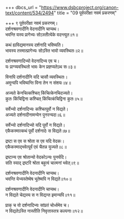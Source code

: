 +++
dbcs_url = "https://www.dsbcproject.org/canon-text/content/534/2494"
title = "09 पूर्वपरीक्षा नवमं प्रकरणम्"

+++
९
पूर्वपरीक्षा नवमं प्रकरणम्।  
दर्शनश्रवणादीनि वेदनादीनि चाप्यथ।  
भवन्ति यस्य प्रागेभ्यः सोऽस्तीत्येके वदन्त्युत॥१॥

कथं ह्यविद्यमानस्य दर्शनादि भविष्यति।  
भावस्य तस्मात्प्रागेभ्यः सोऽस्ति भावो व्यवस्थितः॥२॥

दर्शनश्रवणादिभ्यो वेदनादिभ्य एव च।  
यः प्राग्व्यवस्थितो भावः केन प्रज्ञप्यतेऽथ सः॥३॥

विनापि दर्शनादीनि यदि चासौ व्यवस्थितः।  
अमून्यपि भविष्यन्ति विना तेन न संशयः॥४॥

अज्यते केनचित्कश्चित् किंचित्केनचिदज्यते।  
कुतः किंचिद्विना कश्चित् किंचित्कंचिद्विना कुतः॥५॥

सर्वेभ्यो दर्शनादिभ्यः कश्चित्पूर्वो न विद्यते।  
अज्यते दर्शनादीनामन्येन पुनरन्यदा॥६॥

सर्वेभ्यो दर्शनादिभ्यो यदि पूर्वो न विद्यते।  
एकैकस्मात्कथं पूर्वो दर्शनादेः स विद्यते॥७॥

द्रष्टा स एव स श्रोता स एव यदि वेदकः।  
एकैकस्माद्भवेत्पूर्वं एवं चैतन्न युज्यते॥८॥

द्रष्टान्य एव श्रोतान्यो वेदकोऽन्यः पुनर्यदि।  
सति स्याद् द्रष्टरि श्रोता बहुत्वं चात्मनां भवेत्॥९॥

दर्शनश्रवणादीनि वेदनादीनि चाप्यथ।  
भवन्ति येभ्यस्तेष्वेष भूतेष्वपि न विद्यते॥१०॥

दर्शनश्रवणादीनि वेदनादीनि चाप्यथ।  
न विद्यते चेद्यस्य स न विद्यन्त इमान्यपि॥११॥

प्राक् च यो दर्शनादिभ्यः सांप्रतं चोर्ध्वमेव च।  
न विद्यतेऽस्ति नास्तीति निवृत्तास्तत्र कल्पनाः॥१२॥

